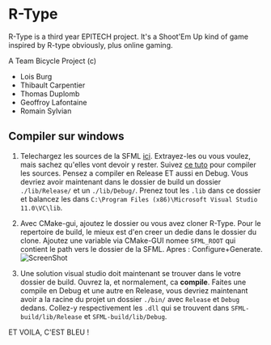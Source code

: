 R-Type
======

R-Type is a third year EPITECH project. It's a Shoot'Em Up kind of game inspired by R-type obviously, plus online gaming.

A Team Bicycle Project (c)
- Lois Burg
- Thibault Carpentier
- Thomas Duplomb
- Geoffroy Lafontaine
- Romain Sylvian

Compiler sur windows
--------------------

1. Telechargez les sources de la SFML [ici](https://github.com/LaurentGomila/SFML/tarball/master). Extrayez-les ou vous
voulez, mais sachez qu'elles vont devoir y rester.
Suivez [ce tuto](http://www.sfml-dev.org/tutorials/2.0/compile-with-cmake.php) pour compiler les sources. Pensez a
compiler en Release ET aussi en Debug. Vous devriez avoir maintenant dans le dossier de build un dossier `./lib/Release/`
et un `./lib/Debug/`. Prenez tout les `.lib` dans ce dossier et balancez les dans 
`C:\Program Files (x86)\Microsoft Visual Studio 11.0\VC\lib`.

2. Avec CMake-gui, ajoutez le dossier ou vous avez cloner R-Type. Pour le repertoire de build, le mieux est d'en creer
un dedie dans le dossier du clone.
Ajoutez une variable via CMake-GUI nomee `SFML_ROOT` qui contient le path vers le dossier de la SFML. Apres : Configure+Generate.
![ScreenShot](https://github.com/tomahh/R-Type/raw/master/CMakeRType.png)

3. Une solution visual studio doit maintenant se trouver dans le votre dossier de build. Ouvrez la, et normalement, ca
**compile**. Faites une compile en Debug et une autre en Release, vous devriez maintenant avoir a la racine du projet un
dossier `./bin/` avec `Release` et `Debug` dedans. Collez-y respectivement les `.dll` qui se trouvent dans `SFML-build/lib/Release` et `SFML-build/lib/Debug`.

ET VOILA, C'EST BLEU !
